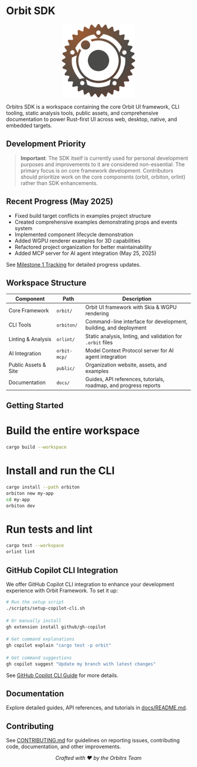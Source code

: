 # Orbit SDK

<p align="center">
  <img src="https://raw.githubusercontent.com/orbitrs/.github/refs/heads/main/assets/orbitrs.svg" alt="Orbit UI Framework" width="200">
</p>

Orbitrs SDK is a workspace containing the core Orbit UI framework, CLI tooling, static analysis tools, public assets, and comprehensive documentation to power Rust-first UI across web, desktop, native, and embedded targets.

## Development Priority

> **Important**: The SDK itself is currently used for personal development purposes and improvements to it are considered non-essential. The primary focus is on core framework development. Contributors should prioritize work on the core components (orbit, orbiton, orlint) rather than SDK enhancements.

## Recent Progress (May 2025)

- Fixed build target conflicts in examples project structure
- Created comprehensive examples demonstrating props and events system
- Implemented component lifecycle demonstration
- Added WGPU renderer examples for 3D capabilities
- Refactored project organization for better maintainability
- Added MCP server for AI agent integration (May 25, 2025)

See [Milestone 1 Tracking](docs/roadmap/tracking/milestone-1-tracking.md) for detailed progress updates.

## Workspace Structure

| Component              | Path        | Description                                                     |
|------------------------|-------------|-----------------------------------------------------------------|
| Core Framework         | `orbit/`    | Orbit UI framework with Skia & WGPU rendering                   |
| CLI Tools              | `orbiton/`  | Command-line interface for development, building, and deployment|
| Linting & Analysis     | `orlint/`   | Static analysis, linting, and validation for `.orbit` files     |
| AI Integration         | `orbit-mcp/`| Model Context Protocol server for AI agent integration          |
| Public Assets & Site   | `public/`   | Organization website, assets, and examples                      |
| Documentation          | `docs/`     | Guides, API references, tutorials, roadmap, and progress reports|

## Getting Started

# Build the entire workspace
```bash
cargo build --workspace
```

# Install and run the CLI
```bash
cargo install --path orbiton
orbiton new my-app
cd my-app
orbiton dev
```

# Run tests and lint
```bash
cargo test --workspace
orlint lint
```

## GitHub Copilot CLI Integration

We offer GitHub Copilot CLI integration to enhance your development experience with Orbit Framework. To set it up:

```bash
# Run the setup script
./scripts/setup-copilot-cli.sh

# Or manually install
gh extension install github/gh-copilot

# Get command explanations
gh copilot explain "cargo test -p orbit"

# Get command suggestions
gh copilot suggest "Update my branch with latest changes"
```

See [GitHub Copilot CLI Guide](docs/tooling/github-copilot-cli.md) for more details.

## Documentation

Explore detailed guides, API references, and tutorials in [docs/README.md](docs/README.md).

## Contributing

See [CONTRIBUTING.md](CONTRIBUTING.md) for guidelines on reporting issues, contributing code, documentation, and other improvements.

<p align="center">
  <em>Crafted with ❤️ by the Orbitrs Team</em>
</p>

